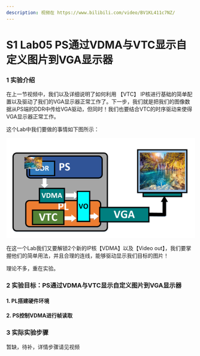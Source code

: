 ```yaml
---
description: 视频在 https://www.bilibili.com/video/BV1KL411c7NZ/
---
```


# S1 Lab05 PS通过VDMA与VTC显示自定义图片到VGA显示器

### 1 实验介绍

在上一节视频中，我们以及详细说明了如何利用 【VTC】 IP核进行基础的简单配置以及驱动了我们的VGA显示器正常工作了。下一步，我们就是把我们的图像数据从PS端的DDR中传给VGA驱动，但同时！我们也要结合VTC的时序驱动来使得VGA显示器正常工作。

这个Lab中我们要做的事情如下图所示：

![](<.gitbook/assets/1 (2).png>)

在这一个Lab我们又要解锁2个新的IP核【VDMA】以及【Video out】，我们要掌握他们的简单用法，并且合理的连线，能够驱动显示我们目标的图片！

理论不多，重在实验。

### 2 实验目标：PS通过VDMA与VTC显示自定义图片到VGA显示器

#### 1. PL搭建硬件环境

#### 2. PS控制VDMA进行帧读取

### 3 实际实验步骤

暂缺，待补，详情步骤请见视频

